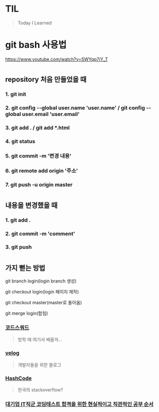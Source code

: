 ﻿# TIL
>Today I Learned<br>




# git bash 사용법 
https://www.youtube.com/watch?v=SWYqp7iY_T
#
## repository 처음 만들었을 때

### 1. git init

### 2. git config --global user.name 'user.name' / git config --global user.email 'user.email'

### 3. git add . / git add *.html

### 4. git status

### 5. git commit -m '변경 내용'

### 6. git remote add origin '주소'

### 7. git push -u origin master
#

## 내용을 변경했을 때

### 1. git add .

### 2. git commit -m 'comment'

### 3. git push<br>

#
## 가지 뻗는 방법

git branch login(login branch 생성)

git checkout login(login 페이지 제작)

git checkout master(master로 돌아옴)

git merge login(합침)



### [코드스쿼드](https://codesquad.kr/)
> 방학 때 여기서 배울까...

### [velog](https://velog.io/)
> 개발자들을 위한 블로그

### [HashCode](https://hashcode.co.kr/)
> 한국의 stackoverflow?

### [대기업 IT직군 코딩테스트 합격을 위한 현실적이고 직관적인 공부 순서](https://www.youtube.com/watch?v=ukkLCl9yBvE&t=508s)
